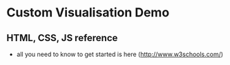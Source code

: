 # Custom Visualisation Demo


## HTML, CSS, JS reference
- all you need to know to get started is here (http://www.w3schools.com/)
